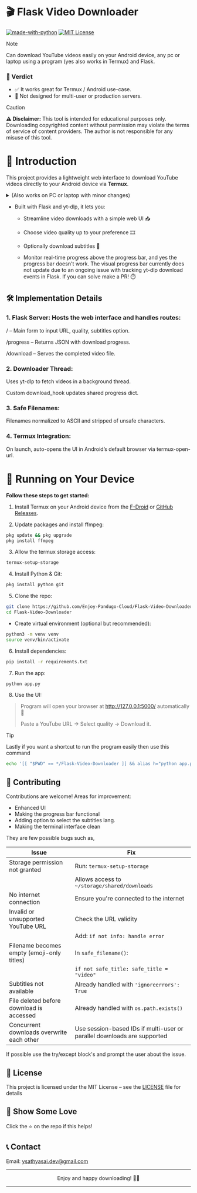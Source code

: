 # 🎬 Flask Video Downloader

[![made-with-python](https://img.shields.io/badge/Made%20with-Python-1f425f.svg)](https://www.python.org/)
[![MIT License](https://img.shields.io/badge/License-MIT%20-blue.svg)](https://choosealicense.com/licenses/mit/)


> [!NOTE]
> Can download YouTube videos easily on your Android device, any pc or laptop using a program (yes also works in Termux) and Flask.

### 🧠 Verdict

- ✅ It works great for Termux / Android use-case.
- 🚫 Not designed for multi-user or production servers.

> [!CAUTION]
> **⚠️ Disclaimer:** This tool is intended for educational purposes only.
> Downloading copyrighted content without permission may violate the terms of service of content providers.
> The author is not responsible for any misuse of this tool.


# 🚀 Introduction

This project provides a lightweight web interface to download YouTube videos directly to your Android device via **Termux**. <details>
  <summary>(Also works on PC or laptop with minor changes)</summary>
  The main change required is replacing the `termux-open-url` command with a cross-platform method to open the browser. On desktop systems, `termux-open-url` will cause an error. You can replace it with the following Python code:

  ```python
  import webbrowser
  webbrowser.open("http://127.0.0.1:5000/")
  ```

  This ensures compatibility across Windows, Linux, and macOS platforms.

</details>

- Built with Flask and yt-dlp, it lets you:

  - Streamline video downloads with a simple web UI 📥

  - Choose video quality up to your preference 🎞️

  - Optionally download subtitles 📄

  - Monitor real-time progress above the progress bar, and yes the progress bar doesn't work. The visual progress bar currently does not update due to an ongoing issue with tracking yt-dlp download events in Flask. If you can solve make a PR! ⏱️


## 🛠️ Implementation Details

### 1. Flask Server: Hosts the web interface and handles routes:

/ – Main form to input URL, quality, subtitles option.

/progress – Returns JSON with download progress.

/download – Serves the completed video file.

### 2. Downloader Thread:

Uses yt-dlp to fetch videos in a background thread.

Custom download_hook updates shared progress dict.

### 3. Safe Filenames:

Filenames normalized to ASCII and stripped of unsafe characters.

### 4. Termux Integration:

On launch, auto-opens the UI in Android’s default browser via termux-open-url.

# 🚀 Running on Your Device

**Follow these steps to get started:**

1. Install Termux on your Android device from the [F-Droid](https://f-droid.org/en/packages/com.termux/) or [GitHub Releases](https://github.com/termux/termux-app/releases).


2. Update packages and install ffmpeg:

```bash
pkg update && pkg upgrade
pkg install ffmpeg
```

3. Allow the termux storage access:

```bash
termux-setup-storage
```

4. Install Python & Git:

```bash
pkg install python git
```

5. Clone the repo:

```bash
git clone https://github.com/Enjoy-Pandugo-Cloud/Flask-Video-Downloader.git
cd Flask-Video-Downloader
```

- Create virtual environment (optional but recommended):

```bash
python3 -m venv venv
source venv/bin/activate
```

6. Install dependencies:

```bash
pip install -r requirements.txt
```

7. Run the app:

```bash
python app.py
```

8. Use the UI:

> Program will open your browser at http://127.0.0.1:5000/ automatically 📱
>
> Paste a YouTube URL → Select quality → Download it.

> [!TIP]
>Lastly if you want a shortcut to run the program easily then use this command
>
>```bash
>echo '[[ "$PWD" == */Flask-Video-Downloader ]] && alias h="python app.py"' >> ~/.bashrc && source ~/.bashrc
>```

## 🤝 Contributing

Contributions are welcome! Areas for improvement:
- Enhanced UI
- Making the progress bar functional
- Adding option to select the subtitles lang.
- Making the terminal interface clean

They are few possible bugs such as,

| **Issue**                                  | **Fix**                                                                 |
|--------------------------------------------|--------------------------------------------------------------------------|
| Storage permission not granted             | Run: `termux-setup-storage`                                             |
|                                            | Allows access to `~/storage/shared/downloads`                             |
| No internet connection                     | Ensure you're connected to the internet                                 |
| Invalid or unsupported YouTube URL         | Check the URL validity                                                  |
|                                            | Add: `if not info: handle error`                                        |
| Filename becomes empty (emoji-only titles) | In `safe_filename()`:                                                   |
|                                            | `if not safe_title: safe_title = "video"`                                |
| Subtitles not available                    | Already handled with `'ignoreerrors': True`                             |
| File deleted before download is accessed   | Already handled with `os.path.exists()`                                 |
| Concurrent downloads overwrite each other  | Use session-based IDs if multi-user or parallel downloads are supported |

If possible use the try/except block's and prompt the user about the issue.

## 📝 License

This project is licensed under the MIT License – see the [LICENSE](LICENSE) file for details

## 🌟 Show Some Love

Click the ⭐️ on the repo if this helps!

## 📞 Contact

Email: ysathyasai.dev@gmail.com

---
<p align="center">Enjoy and happy downloading! 🎉📲</p>

---
